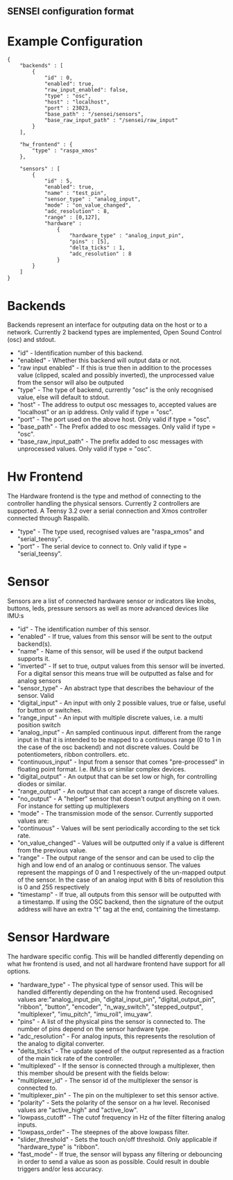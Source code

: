 ## SENSEI configuration format

# Example Configuration

```
{
    "backends" : [
        {
            "id" : 0,
            "enabled": true,
            "raw_input_enabled": false,
            "type" : "osc",
            "host" : "localhost",
            "port" : 23023,
            "base_path" : "/sensei/sensors",
            "base_raw_input_path" : "/sensei/raw_input"
        }
    ],

    "hw_frontend" : {
        "type" : "raspa_xmos"
    },

    "sensors" : [
        {
            "id" : 5,
            "enabled": true,
            "name" : "test_pin",
            "sensor_type" : "analog_input",
            "mode" : "on_value_changed",
            "adc_resolution" : 8,
            "range" : [0,127],
            "hardware" :
                {
                    "hardware_type" : "analog_input_pin",
                    "pins" : [5],
                    "delta_ticks" : 1,
                    "adc_resolution" : 8
                }
        }
    ]
}
```

# Backends

Backends represent an interface for outputing data on the host or to a network. Currently 2 backend types are implemented, Open Sound Control (osc) and stdout.

  * "id" - Identification number of this backend.
  * "enabled" - Whether this backend will output data or not.
  * "raw input enabled" - If this is true then in addition to the processes value (clipped, scaled and possibly inverted), the unprocessed value from the sensor will also be outputed
  * "type" - The type of backend, currently "osc" is the only recognised value, else will default to stdout.
  * "host" - The address to output osc messages to, accepted values are "localhost" or an ip address. Only valid if type = "osc".
  * "port" - The port used on the above host. Only valid if type = "osc".
  * "base_path" - The Prefix added to osc messages. Only valid if type = "osc".
  * "base_raw_input_path" - The prefix added to osc messages with unprocessed values. Only valid if type = "osc".

# Hw Frontend

The Hardware frontend is the type and method of connecting to the controller handling the physical sensors. Currently 2 controllers are supported. A Teensy 3.2 over a serial connection and Xmos controller connected through Raspalib.

  * "type" - The type used, recognised values are "raspa_xmos" and "serial_teensy".
  * "port" - The serial device to connect to. Only valid if type = "serial_teensy". 

# Sensor

Sensors are a list of connected hardware sensor or indicators like knobs, buttons, leds, pressure sensors as well as more advanced devices like IMU:s

  * "id" - The identification number of this sensor.
  * "enabled" - If true, values from this sensor will be sent to the output backend(s).
  * "name" - Name of this sensor, will be used if the output backend supports it.
  * "inverted" - If set to true, output values from this sensor will be inverted. For a digital sensor this means true will be outputted as false and for analog sensors
  * "sensor_type" - An abstract type that describes the behaviour of the sensor. Valid 
  * "digital_input" - An input with only 2 possible values, true or false, useful for button or switches.
  * "range_input" - An input with multiple discrete values, i.e. a multi position switch 
  * "analog_input" - An sampled continuous input. different from the range input in that it is intended to be mapped to a continuous range (0 to 1 in the case of the osc backend) and not discrete values. Could be potentiometers, ribbon controllers. etc.
  * "continuous_input" - Input from a sensor that comes "pre-processed" in floating point format. I.e. IMU:s or similar complex devices.
  * "digital_output" - An output that can be set low or high, for controlling diodes or similar.
  * "range_output" - An output that can accept a range of discrete values.
  * "no_output" - A "helper" sensor that doesn't output anything on it own. For instance for setting up multiplexers
  * "mode" - The transmission mode of the sensor. Currently supported values are:
  * "continuous" - Values will be sent periodically according to the set tick rate.
  * "on_value_changed" - Values will be outputted only if a value is different from the previous value.
  * "range" - The output range of the sensor and can be used to clip the high and low end of an analog or continuous sensor. The values represent the mappings of 0 and 1 respectively of the un-mapped output of the sensor. In the case of an analog input with 8 bits of resolution this is 0 and 255 respectively
  * "timestamp" - If true, all outputs from this sensor will be outputted with a timestamp. If using the OSC backend, then the signature of the output address will have an extra "t" tag at the end, containing the timestamp. 

# Sensor Hardware

The hardware specific config. This will be handled differently depending on what hw frontend is used, and not all hardware frontend have support for all options.

  * "hardware_type" -  The physical type of sensor used. This will be handled differently depending on the hw frontend used. Recognised values are:"analog_input_pin, "digital_input_pin", "digital_output_pin", "ribbon", "button", "encoder", "n_way_switch", "stepped_output", "multiplexer", "imu_pitch", "imu_roll", imu_yaw".
  * "pins" - A list of the physical pins the sensor is connected to. The number of pins depend on the sensor hardware type.
  * "adc_resolution" - For analog inputs, this represents the resolution of the analog to digital converter.
  * "delta_ticks" -  The update speed of the output represented as a fraction of the main tick rate of the controller.
  * "multiplexed" - If the sensor is connected through a multiplexer, then this member should be present with the fields below:
  * "multiplexer_id" - The sensor id of the multiplexer the sensor is connected to.
  * "multiplexer_pin" - The pin on the multiplexer to set this sensor active.
  * "polarity" - Sets the polarity of the sensor on a hw level. Reconised values are "active_high" and "active_low".
  * "lowpass_cutoff" -  The cutof frequency in Hz of the filter filtering analog inputs.
  * "lowpass_order" - The steepnes of the above lowpass filter. 
  * "slider_threshold" - Sets the touch on/off threshold. Only applicable if "hardware_type" is "ribbon". 
  * "fast_mode" - If true, the sensor will bypass any filtering or debouncing in order to send a value as soon as possible. Could result in double triggers and/or less accuracy.
